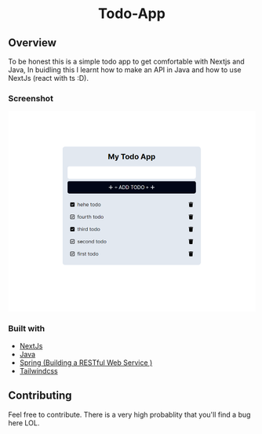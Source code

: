 
<h1 align="center">Todo-App</h1>

## Overview
To be honest this is a simple todo app to get comfortable with Nextjs and Java, In buidling this I learnt how to make an API in Java and how to use NextJs (react with ts :D). 

### Screenshot

![](./screenshots/todos.png)

### Built with

- [NextJs](https://nextjs.org/) 
- [Java](https://www.java.com/en/)
- [Spring (Building a RESTful Web Service )](https://spring.io/guides/gs/rest-service/)
- [Tailwindcss](https://tailwindcss.com/) 

## Contributing

Feel free to contribute. There is a very high probablity that you'll find a bug here LOL.
